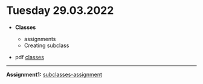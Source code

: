 # Tuesday 29.03.2022
  
 - **Classes**
   - assignments    
   - Creating subclass  
   

- pdf [classes](Presenting-Classes.pdf)
---




**Assignment1:** [subclasses-assignment](https://classroom.github.com/a/bSvex1F6)
   

 


 

 
